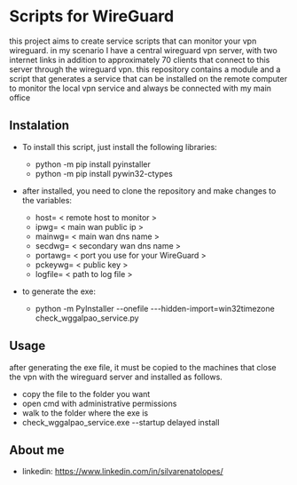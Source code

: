 # Scripts for WireGuard

this project aims to create service scripts that can monitor your vpn wireguard.
in my scenario I have a central wireguard vpn server, with two internet links in addition to approximately 70 clients that connect to this server through the wireguard vpn.
this repository contains a module and a script that generates a service that can be installed on the remote computer to monitor the local vpn service and always be connected with my main office

## Instalation

- To install this script, just install the following libraries:
    - python -m pip install pyinstaller
    - python -m pip install pywin32-ctypes

- after installed, you need to clone the repository and make changes to the variables:
    - host= < remote host to monitor >
    - ipwg= < main wan public ip >
    - mainwg= < main wan dns name >
    - secdwg= < secondary wan dns name >
    - portawg= < port you use for your WireGuard >
    - pckeywg= < public key >
    - logfile= < path to log file >

- to generate the exe:
    - python -m PyInstaller --onefile ---hidden-import=win32timezone check_wggalpao_service.py

## Usage

after generating the exe file, it must be copied to the machines that close the vpn with the wireguard server and installed as follows.

- copy the file to the folder you want
- open cmd with administrative permissions
- walk to the folder where the exe is
- check_wggalpao_service.exe --startup delayed install


## About me

- linkedin: https://www.linkedin.com/in/silvarenatolopes/


